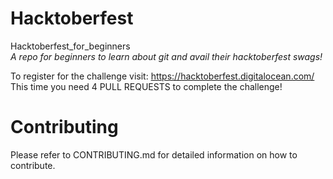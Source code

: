 # Hacktoberfest
Hacktoberfest_for_beginners  
*A repo for beginners to learn about git and avail their hacktoberfest swags!*

To register for the challenge visit: https://hacktoberfest.digitalocean.com/
This time you need 4 PULL REQUESTS to complete the challenge!

# Contributing
Please refer to CONTRIBUTING.md for detailed information on how to contribute.





